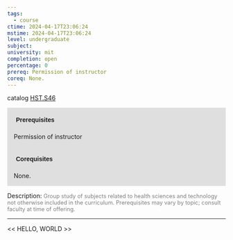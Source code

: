 ```yaml
---
tags:
  - course
ctime: 2024-04-17T23:06:24
mstime: 2024-04-17T23:06:24
level: undergraduate
subject: 
university: mit
completion: open
percentage: 0
prereq: Permission of instructor
coreq: None.
---
```


catalog [HST.S46](http://student.mit.edu/catalog/mHSTb.html#HST.S46)

<span style="display: block; padding: 15px; background-color: rgb(100, 100, 100, 0.2);"><font id="m_prereq4033_0" style="display: block; font-family: Arial, sans-serif; font-weight: bold; padding: 5px">Prerequisites</font><br><span id="prereq4033_0">Permission of instructor</span></span>
<span style="display: block; padding: 15px; background-color: rgb(100, 100, 100, 0.2);"><font id="m_coreq4033_0" style="display: block; font-family: Arial, sans-serif; font-weight: bold; padding: 5px">Corequisites</font><br><span id="coreq4033_0">None.</span></span>

<font style="">Description:</font>
<font style="color: grey; font-size: 0.8rem;">Group study of subjects related to health sciences and technology not otherwise included in the curriculum. Prerequisites may vary by topic; consult faculty at time of offering.</font>



---

<< HELLO, WORLD >>
